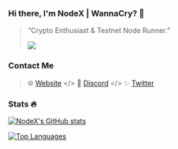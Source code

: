 ### Hi there, I'm NodeX | WannaCry? 👋

> “Crypto Enthusiast & Testnet Node Runner.”
> 
> <img align="top" src="https://komarev.com/ghpvc/?username=nodesxploit&color=blue"/>

### Contact Me

> 🌐 [Website](https://nodex.codes) </> 💬 [Discord](https://discordapp.com/users/928575843641479198) </> ✨ [Twitter](https://twitter.com/nodexploit)

### Stats 🔥
[![NodeX's GitHub stats](https://github-readme-stats.vercel.app/api?username=nodesxploit&show_icons=true&theme=dark)](https://github.com/anuraghazra/github-readme-stats)

[![Top Languages](https://github-readme-stats.vercel.app/api/top-langs/?username=nodesxploit&layout=compact&theme=dark)](https://github.com/anuraghazra/github-readme-stats)
